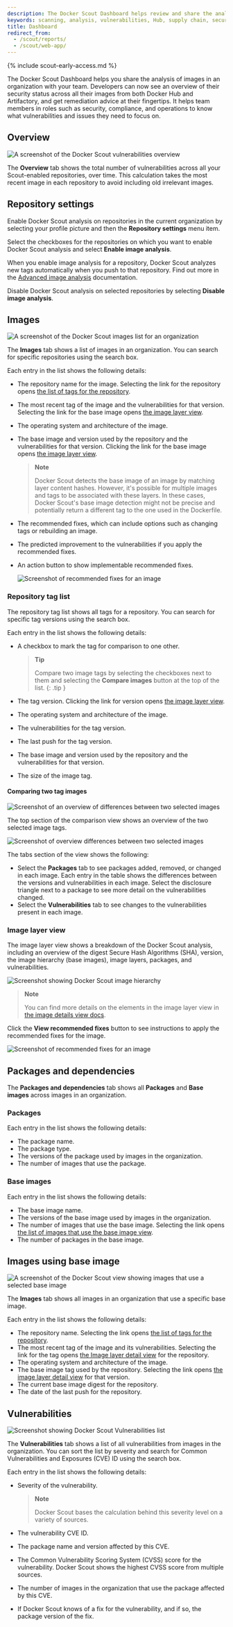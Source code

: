 ```yaml
---
description: The Docker Scout Dashboard helps review and share the analysis of images.
keywords: scanning, analysis, vulnerabilities, Hub, supply chain, security, report, reports, dashboard
title: Dashboard
redirect_from:
  - /scout/reports/
  - /scout/web-app/
---
```


{% include scout-early-access.md %}

The Docker Scout Dashboard helps you share the analysis of images in an organization with your team. Developers can now see an overview of their security status across all their images from both Docker Hub and Artifactory, and get remediation advice at their fingertips. It helps team members in roles such as security, compliance, and operations to know what vulnerabilities and issues they need to focus on.

## Overview

![A screenshot of the Docker Scout vulnerabilities overview](./images/dashboard-overview.png)

The **Overview** tab shows the total number of vulnerabilities across all your Scout-enabled repositories, over time. This calculation takes the most recent image in each repository to avoid including old irrelevant images.

## Repository settings

Enable Docker Scout analysis on repositories in the current organization by selecting your profile
picture and then the **Repository settings** menu item.

Select the checkboxes for the repositories on which you want to enable Docker Scout analysis and
select **Enable image analysis**.

When you enable image analysis for a repository, Docker Scout analyzes new tags
automatically when you push to that repository. Find out more in the [Advanced image analysis](./advanced-image-analysis.md) documentation.

Disable Docker Scout analysis on selected repositories by selecting **Disable image analysis**.

## Images

![A screenshot of the Docker Scout images list for an organization](./images/dashboard-images.png)

The **Images** tab shows a list of images in an organization. You can search for specific repositories using the search box.

Each entry in the list shows the following details:

- The repository name for the image. Selecting the link for the repository opens [the list of tags for the repository](#repository-tag-list).
- The most recent tag of the image and the vulnerabilities for that version. Selecting the link for the base image opens [the image layer view](#image-layer-view).
- The operating system and architecture of the image.
- The base image and version used by the repository and the vulnerabilities for that version. Clicking the link for the base image opens [the image layer view](#image-layer-view).

  > **Note**
  >
  > Docker Scout detects the base image of an image by matching layer content hashes.
  > However, it's possible for multiple images and tags to be associated with these layers. In these cases, Docker Scout's
  > base image detection might not be precise and potentially return a different tag to the one used in the Dockerfile.

- The recommended fixes, which can include options such as changing tags or rebuilding an image.
- The predicted improvement to the vulnerabilities if you apply the recommended fixes.
- An action button to show implementable recommended fixes.

  ![Screenshot of recommended fixes for an image](./images/dashboard-suggested-fix.png)

### Repository tag list

The repository tag list shows all tags for a repository. You can search for specific tag versions using the search box.

Each entry in the list shows the following details:

- A checkbox to mark the tag for comparison to one other.

  > **Tip**
  >
  > Compare two image tags by selecting the checkboxes next to them and selecting the **Compare images** button at the top of the list.
  {: .tip }

- The tag version. Clicking the link for version opens [the image layer view](#image-layer-view).
- The operating system and architecture of the image.
- The vulnerabilities for the tag version.
- The last push for the tag version.
- The base image and version used by the repository and the vulnerabilities for
  that version.
- The size of the image tag.

#### Comparing two tag images

![Screenshot of an overview of differences between two selected images](./images/dashboard-diff-top.png)

The top section of the comparison view shows an overview of the two selected image tags.

![Screenshot of overview differences between two selected images](./images/dashboard-diff-bottom.png)

The tabs section of the view shows the following:

- Select the **Packages** tab to see packages added, removed, or changed in each image. Each entry in the table shows the differences between the versions and vulnerabilities in each image. Select the disclosure triangle next to a package to see more detail on the vulnerabilities changed.
- Select the **Vulnerabilities** tab to see changes to the vulnerabilities present in each image.

### Image layer view

The image layer view shows a breakdown of the Docker Scout analysis, including
an overview of the digest Secure Hash Algorithms (SHA), version, the image hierarchy (base images), image
layers, packages, and vulnerabilities.

![Screenshot showing Docker Scout image hierarchy](./images/dashboard-hierachy.png)

> **Note**
>
> You can find more details on the elements in the image layer view in [the image details view docs](./image-details-view.md).

Click the **View recommended fixes** button to see instructions to apply the recommended fixes for the image.

![Screenshot of recommended fixes for an image](./images/dashboard-suggested-fix.png)

## Packages and dependencies

The **Packages and dependencies** tab shows all **Packages** and **Base images** across images in an organization.

### Packages

Each entry in the list shows the following details:

- The package name.
- The package type.
- The versions of the package used by images in the organization.
- The number of images that use the package.

### Base images

Each entry in the list shows the following details:

- The base image name.
- The versions of the base image used by images in the organization.
- The number of images that use the base image. Selecting the link opens [the list of images that use the base image view](#images-using-base-image).
- The number of packages in the base image.

## Images using base image

![A screenshot of the Docker Scout view showing images that use a selected base image](./images/dashboard-images-used-by.png)

The **Images** tab shows all images in an organization that use a specific base image.

Each entry in the list shows the following details:

- The repository name. Selecting the link opens [the list of tags for the repository](#repository-tag-list).
- The most recent tag of the image and its vulnerabilities. Selecting the link for the tag opens [the Image layer detail view](#image-layer-view) for the repository.
- The operating system and architecture of the image.
- The base image tag used by the repository. Selecting the link opens [the image layer detail view](#image-layer-view) for that version.
- The current base image digest for the repository.
- The date of the last push for the repository.

## Vulnerabilities

![Screenshot showing Docker Scout Vulnerabilities list](./images/dashboard-vulns.png)

The **Vulnerabilities** tab shows a list of all vulnerabilities from images in the organization. You can sort the list by severity and search for Common Vulnerabilities and Exposures (CVE) ID using the search box.

Each entry in the list shows the following details:

- Severity of the vulnerability.

  > **Note**
  >
  > Docker Scout bases the calculation behind this severity level on a variety
  > of sources.

- The vulnerability CVE ID.
- The package name and version affected by this CVE.
- The Common Vulnerability Scoring System (CVSS) score for the vulnerability. Docker Scout shows the highest CVSS score from multiple sources.
- The number of images in the organization that use the package affected by this CVE.
- If Docker Scout knows of a fix for the vulnerability, and if so, the package version of the fix.
